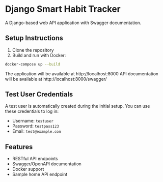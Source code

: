 # Django Smart Habit Tracker

A Django-based web API application with Swagger documentation.

## Setup Instructions

1. Clone the repository
2. Build and run with Docker:
```bash
docker-compose up --build
```

The application will be available at http://localhost:8000
API documentation will be available at http://localhost:8000/swagger/

## Test User Credentials

A test user is automatically created during the initial setup. You can use these credentials to log in:

- Username: `testuser`
- Password: `testpass123`
- Email: `test@example.com`

## Features
- RESTful API endpoints
- Swagger/OpenAPI documentation
- Docker support
- Sample home API endpoint 